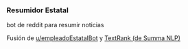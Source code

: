### Resumidor Estatal

bot de reddit para resumir noticias

Fusión de [u/empleadoEstatalBot](https://github.com/andreskrey/empleadoEstatalBot) y [TextRank (de Summa NLP)](https://github.com/summanlp/textrank)
